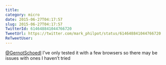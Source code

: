 ```yaml
---
title: 
category: micro
date: 2015-06-27T04:17:57
slug: 2015-06-27T04:17:57
TwitterId: 614648841044766720
TweetUrl: https://twitter.com/mark_philpot/status/614648841044766720
ReTweetUser: 
---
```


[@GernotSchoedl](https://twitter.com/GernotSchoedl) I’ve only tested it with a few browsers so there may be issues with ones I haven’t tried
